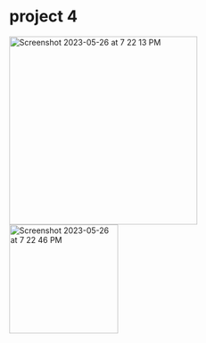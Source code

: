 # project 4 


<img width="337" alt="Screenshot 2023-05-26 at 7 22 13 PM" src="https://github.com/MAlabdulhadi/java-bootcamp-week4/assets/65816656/be2cf868-16d8-466c-b029-ade2340295f0">
<img width="195" alt="Screenshot 2023-05-26 at 7 22 46 PM" src="https://github.com/MAlabdulhadi/java-bootcamp-week4/assets/65816656/1abd789a-e5f7-48b7-8177-d57863e00601">

